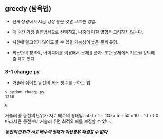 ## greedy (탐욕법)

- 현재 상황에서 지금 당장 좋은 것만 고르는 방법.

- 매 순간 가장 좋은방식으로 선택하고, 나중에 미칠 영향은 고려하지 않는다.

- 사전에 알고있지 않아도 풀 수 있을 가능성이 높은 문제 유형.

- 최소한의 창의력, 아이디어를 이용해서 문제를 풀자. 또한 문제에서 기준을 정의해 줄 때도 있다.


### 3-1 change.py

- 거슬러 줘야할 동전의 최소 갯수를 구하는 법
```bash
$ python change.py
1260

6
```

거슬러 줄 동전의 단위가 서로 배수의 형태임.
500 x 1 = 100 x 5 = 50 x 10 = 10 x 50
따라서 큰 동전부터 거슬러 주면 최적의 해를 보장할 수 있다.

***동전의 단위가 서로 배수의 형태가 아닌경우 해결할 수 없다.***

